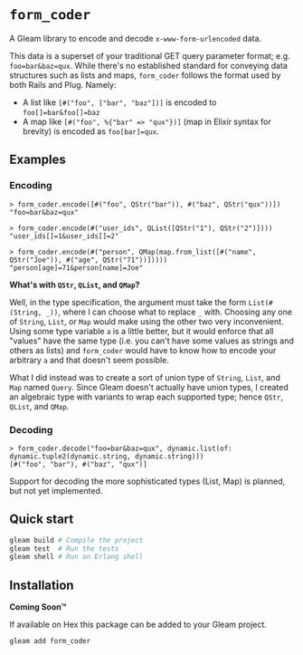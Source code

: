 # `form_coder`

A Gleam library to encode and decode `x-www-form-urlencoded` data.

This data is a superset of your traditional GET query parameter format;
e.g. `foo=bar&baz=qux`. While there's no established standard for conveying data
structures such as lists and maps, `form_coder` follows the format used by both
Rails and Plug. Namely:

- A list like `[#("foo", ["bar", "baz"])]` is encoded to `foo[]=bar&foo[]=baz`
- A map like `[#("foo", %{"bar" => "qux"})]` (map in Elixir syntax for brevity) is
  encoded as `foo[bar]=qux`.

## Examples

### Encoding

```gleam
> form_coder.encode([#("foo", QStr("bar")), #("baz", QStr("qux"))])
"foo=bar&baz=qux"
```

```gleam
> form_coder.encode(#("user_ids", QList([QStr("1"), QStr("2")])))
"user_ids[]=1&user_ids[]=2"
```

```gleam
> form_coder.encode(#("person", QMap(map.from_list([#("name", QStr("Joe")), #("age", QStr("71"))]))))
"person[age]=71&person[name]=Joe"
```

**What's with `QStr`, `QList`, and `QMap`?**

Well, in the type specification, the argument must take the form
`List(#(String, _))`, where I can choose what to replace `_` with. Choosing
any one of `String`, `List`, or `Map` would make using the other two very
inconvenient. Using some type variable `a` is a little better, but it would
enforce that all "values" have the same type (i.e. you can't have some values as
strings and others as lists) and `form_coder` would have to know how to encode
your arbitrary `a` and that doesn't seem possible.

What I did instead was to create a sort of union type of `String`, `List`, and
`Map` named `Query`. Since Gleam doesn't actually have union types, I created an
algebraic type with variants to wrap each supported type; hence `QStr`, `QList`,
and `QMap`.

### Decoding

```gleam
> form_coder.decode("foo=bar&baz=qux", dynamic.list(of: dynamic.tuple2(dynamic.string, dynamic.string)))
[#("foo", "bar"), #("baz", "qux")]
```

Support for decoding the more sophisticated types (List, Map) is planned, but
not yet implemented.

## Quick start

```sh
gleam build # Compile the project
gleam test  # Run the tests
gleam shell # Run an Erlang shell
```

## Installation

**Coming Soon™**

If available on Hex this package can be added to your Gleam project.

```sh
gleam add form_coder
```
